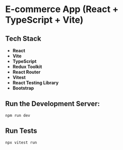 # E-commerce App (React + TypeScript + Vite)

## Tech Stack

- **React**
- **Vite**
- **TypeScript**
- **Redux Toolkit**
- **React Router**
- **Vitest**
- **React Testing Library**
- **Bootstrap**

## Run the Development Server:
`npm run dev`

## Run Tests
`npx vitest run`
